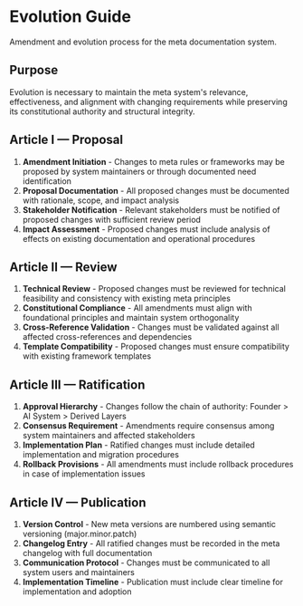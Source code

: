 # Evolution Guide

Amendment and evolution process for the meta documentation system.

## Purpose

Evolution is necessary to maintain the meta system's relevance, effectiveness, and alignment with changing requirements while preserving its constitutional authority and structural integrity.

## Article I — Proposal

1. **Amendment Initiation** - Changes to meta rules or frameworks may be proposed by system maintainers or through documented need identification
2. **Proposal Documentation** - All proposed changes must be documented with rationale, scope, and impact analysis
3. **Stakeholder Notification** - Relevant stakeholders must be notified of proposed changes with sufficient review period
4. **Impact Assessment** - Proposed changes must include analysis of effects on existing documentation and operational procedures

## Article II — Review

1. **Technical Review** - Proposed changes must be reviewed for technical feasibility and consistency with existing meta principles
2. **Constitutional Compliance** - All amendments must align with foundational principles and maintain system orthogonality
3. **Cross-Reference Validation** - Changes must be validated against all affected cross-references and dependencies
4. **Template Compatibility** - Proposed changes must ensure compatibility with existing framework templates

## Article III — Ratification

1. **Approval Hierarchy** - Changes follow the chain of authority: Founder > AI System > Derived Layers
2. **Consensus Requirement** - Amendments require consensus among system maintainers and affected stakeholders
3. **Implementation Plan** - Ratified changes must include detailed implementation and migration procedures
4. **Rollback Provisions** - All amendments must include rollback procedures in case of implementation issues

## Article IV — Publication

1. **Version Control** - New meta versions are numbered using semantic versioning (major.minor.patch)
2. **Changelog Entry** - All ratified changes must be recorded in the meta changelog with full documentation
3. **Communication Protocol** - Changes must be communicated to all system users and maintainers
4. **Implementation Timeline** - Publication must include clear timeline for implementation and adoption